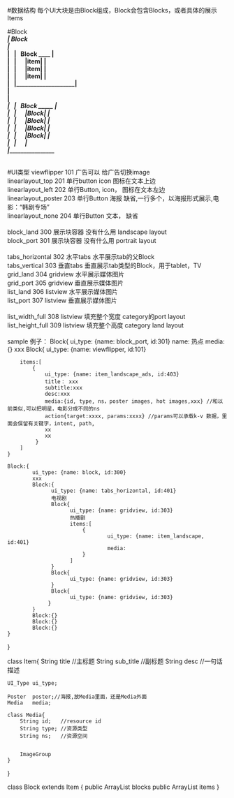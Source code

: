 #数据结构
每个UI大块是由Block组成，Block会包含Blocks，或者具体的展示Items

#Block
 _______________________________<br>
| Block    </br>
|&nbsp;&nbsp;&nbsp;_____________________<br>
|&nbsp;&nbsp;&nbsp;|&nbsp;&nbsp;&nbsp;Block  ____     |<br>
|&nbsp;&nbsp;&nbsp;|&nbsp;&nbsp;&nbsp;&nbsp;&nbsp;&nbsp;|item|    |<br>
|&nbsp;&nbsp;&nbsp;|&nbsp;&nbsp;&nbsp;&nbsp;&nbsp;&nbsp;|item|    |<br>
|&nbsp;&nbsp;&nbsp;|&nbsp;&nbsp;&nbsp;&nbsp;&nbsp;&nbsp;|item|    |<br>
|&nbsp;&nbsp;&nbsp;|____________________|<br>
|<br>
|    _____________________<br>
|&nbsp;&nbsp;&nbsp;|&nbsp;&nbsp;&nbsp;Block  _____    |<br>
|&nbsp;&nbsp;&nbsp;|&nbsp;&nbsp;&nbsp;&nbsp;&nbsp;&nbsp;|Block|   |<br>
|&nbsp;&nbsp;&nbsp;|&nbsp;&nbsp;&nbsp;&nbsp;&nbsp;&nbsp;|Block|   |<br>
|&nbsp;&nbsp;&nbsp;|&nbsp;&nbsp;&nbsp;&nbsp;&nbsp;&nbsp;|Block|   |<br>
|&nbsp;&nbsp;&nbsp;|&nbsp;&nbsp;&nbsp;&nbsp;&nbsp;&nbsp;|Block|   |<br>
|&nbsp;&nbsp;&nbsp;|&nbsp;&nbsp;&nbsp;&nbsp;&nbsp;&nbsp;________________|<br>
|_______________________________<br>

</br>
#UI类型
viewflipper            101       广告可以             给广告切换image<br>
linearlayout_top       201       单行button    icon   图标在文本上边<br>
linearlayout_left      202       单行Button,   icon， 图标在文本左边<br>
linearlayout_poster    203       单行Button    海报   缺省,一行多个，以海报形式展示,电影：“韩剧专场”<br>
linearlayout_none      204       单行Button    文本， 缺省<br>
<br>
block_land            300            展示块容器       没有什么用 landscape layout<br>
block_port            301            展示块容器       没有什么用 portrait layout<br>
<br>
tabs_horizontal       302            水平tabs         水平展示tab的父Block      <br>
tabs_vertical         303            垂直tabs         垂直展示tab类型的Block，用于tablet，TV<br>
grid_land             304            gridview         水平展示媒体图片<br>
grid_port             305            gridview         垂直展示媒体图片<br>
list_land             306            listview         水平展示媒体图片<br>
list_port             307            listview         垂直展示媒体图片<br>
<br>
list_width_full       308            listview         填充整个宽度  category的port layout<br>
list_height_full      309            listview         填充整个高度  category land layout<br>

<br>
sample 例子：
Block{
    ui_type: {name: block_port, id:301}
    name: 热点
    media:{}
    xxx
    Block{
        ui_type: {name: viewflipper, id:101}

        items:[
            {
                ui_type: {name: item_landscape_ads, id:403}
                title： xxx
                subtitle:xxx
                desc:xxx
                media:{id, type, ns，poster images, hot images,xxx} //和以前类似,可以把明星，电影分成不同的ns
                action{target:xxxx, params:xxxx} //params可以承载k-v 数据，里面会保留有关键字，intent, path,
                xx
                xx
             }
        ]
    }

    Block:{
            ui_type: {name: block, id:300}
            xxx
            Block:{
                  ui_type: {name: tabs_horizontal, id:401}
                  电视剧
                  Block{
                        ui_type: {name: gridview, id:303}      
                        热播剧
                        items:[
                            {
                                    ui_type: {name: item_landscape, id:401}                                                       
                                    media:
                            }
                        ]            
                  }
                  Block{
                        ui_type: {name: gridview, id:303}                  
                  }
                  Block{ 
                        ui_type: {name: gridview, id:303}                  
                 }
            }
            Block:{}
            Block:{}
            Block:{}
    }
}

class Item{
    String  title       //主标题
    String  sub_title   //副标题
    String  desc        //一句话描述
    
    UI_Type ui_type;
    
    Poster  poster;//海报,放Media里面，还是Media外面
    Media   media;
    
    class Media{
        String id;   //resource id
        String type; //资源类型
        String ns;   //资源空间
        
        
        ImageGroup
    }

}

class Block extends Item
{
      public ArrayList<Block>         blocks
      public ArrayList<Item>          items
}

